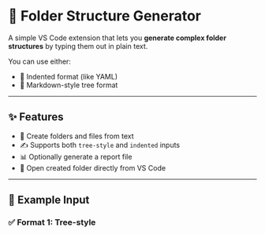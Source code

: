 # 🌳 Folder Structure Generator

A simple VS Code extension that lets you **generate complex folder structures** by typing them out in plain text.

You can use either:
- 📄 Indented format (like YAML)
- 🌲 Markdown-style tree format

---

## ✨ Features

- 📁 Create folders and files from text
- ✍️ Supports both `tree-style` and `indented` inputs
- 📊 Optionally generate a report file
- 📂 Open created folder directly from VS Code

---

## 🧪 Example Input

### ✅ Format 1: Tree-style

